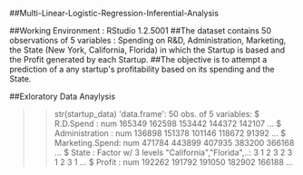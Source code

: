 ##Multi-Linear-Logistic-Regression-Inferential-Analysis

##Working Environment : RStudio 1.2.5001
##The dataset contains 50 observations of 5 variables : Spending on R&D, Administration, Marketing, the State (New York, California, Florida) in which the Startup is based and the Profit generated by each Startup.
##The objective is to attempt a prediction of a any startup's profitability based on its spending and the State.


##Exloratory Data Anaylysis
>> str(startup_data)
'data.frame':	50 obs. of  5 variables:
 $ R.D.Spend      : num  165349 162598 153442 144372 142107 ...
 $ Administration : num  136898 151378 101146 118672 91392 ...
 $ Marketing.Spend: num  471784 443899 407935 383200 366168 ...
 $ State          : Factor w/ 3 levels "California","Florida",..: 3 1 2 3 2 3 1 2 3 1 ...
 $ Profit         : num  192262 191792 191050 182902 166188 ...
> 
 